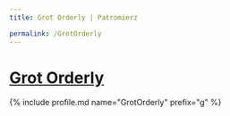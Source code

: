 ```yaml
---
title: Grot Orderly | Patromierz

permalink: /GrotOrderly
---
```


# [Grot Orderly](https://patronite.pl/GrotOrderly)

{% include profile.md name="GrotOrderly" prefix="g" %}

